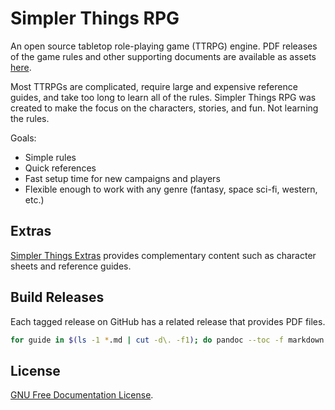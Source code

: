 # Simpler Things RPG

An open source tabletop role-playing game (TTRPG) engine. PDF releases of the game rules and other supporting documents are available as assets [here](https://github.com/ekultails/simpler_things_rpg/releases).

Most TTRPGs are complicated, require large and expensive reference guides, and take too long to learn all of the rules. Simpler Things RPG was created to make the focus on the characters, stories, and fun. Not learning the rules.

Goals:

* Simple rules
* Quick references
* Fast setup time for new campaigns and players
* Flexible enough to work with any genre (fantasy, space sci-fi, western, etc.)

## Extras

[Simpler Things Extras](https://github.com/ekultails/simpler_things_extras) provides complementary content such as character sheets and reference guides.

## Build Releases

Each tagged release on GitHub has a related release that provides PDF files.

```sh
for guide in $(ls -1 *.md | cut -d\. -f1); do pandoc --toc -f markdown -t latex -o ${guide}.pdf ${guide}.md; done
```

## License

[GNU Free Documentation License](https://www.gnu.org/licenses/fdl-1.3.en.html).
